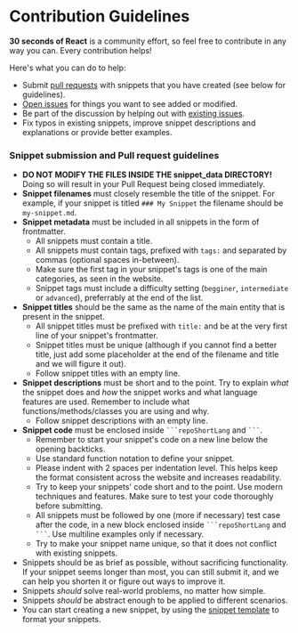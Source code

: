 # Contribution Guidelines

**30 seconds of React** is a community effort, so feel free to contribute in any way you can. Every contribution helps!

Here's what you can do to help:

- Submit [pull requests](repoURL/pulls) with snippets that you have created (see below for guidelines).
- [Open issues](repoURL/issues/new) for things you want to see added or modified.
- Be part of the discussion by helping out with [existing issues](repoURL/issues).
- Fix typos in existing snippets, improve snippet descriptions and explanations or provide better examples.

### Snippet submission and Pull request guidelines

- **DO NOT MODIFY THE FILES INSIDE THE snippet_data DIRECTORY!** Doing so will result in your Pull Request being closed immediately.
- **Snippet filenames** must closely resemble the title of the snippet. For example, if your snippet is titled `### My Snippet` the filename should be `my-snippet.md`.
- **Snippet metadata** must be included in all snippets in the form of frontmatter.
  - All snippets must contain a title.
  - All snippets must contain tags, prefixed with `tags:` and separated by commas (optional spaces in-between).
  - Make sure the first tag in your snippet's tags is one of the main categories, as seen in the website.
  - Snippet tags must include a difficulty setting (`begginer`, `intermediate` or `advanced`), preferrably at the end of the list.
- **Snippet titles** should be the same as the name of the main entity that is present in the snippet.
  - All snippet titles must be prefixed with `title:` and be at the very first line of your snippet's frontmatter.
  - Snippet titles must be unique (although if you cannot find a better title, just add some placeholder at the end of the filename and title and we will figure it out).
  - Follow snippet titles with an empty line.
- **Snippet descriptions** must be short and to the point. Try to explain _what_ the snippet does and _how_ the snippet works and what language features are used. Remember to include what functions/methods/classes you are using and why.
  - Follow snippet descriptions with an empty line.
- **Snippet code** must be enclosed inside ` ```repoShortLang ` and ` ``` `.
  - Remember to start your snippet's code on a new line below the opening backticks.
  - Use standard function notation to define your snippet.
  - Please indent with 2 spaces per indentation level. This helps keep the format consistent across the website and increases readability.
  - Try to keep your snippets' code short and to the point. Use modern techniques and features. Make sure to test your code thoroughly before submitting.
  - All snippets must be followed by one (more if necessary) test case after the code, in a new block enclosed inside ` ```repoShortLang ` and ` ``` `. Use multiline examples only if necessary.
  - Try to make your snippet name unique, so that it does not conflict with existing snippets.
- Snippets should be as brief as possible, without sacrificing functionality. If your snippet seems longer than most, you can still submit it, and we can help you shorten it or figure out ways to improve it.
- Snippets _should_ solve real-world problems, no matter how simple.
- Snippets _should_ be abstract enough to be applied to different scenarios.
- You can start creating a new snippet, by using the [snippet template](snippet-template.md) to format your snippets.
